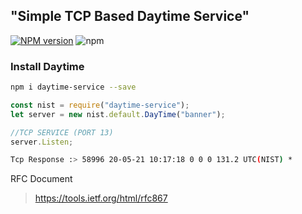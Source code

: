 ## "Simple TCP Based Daytime Service"
[![NPM version][npm-image]][npm-url]
![npm](https://img.shields.io/npm/dt/daytime-service)

### Install Daytime
```bash
npm i daytime-service --save
```

```js
const nist = require("daytime-service");
let server = new nist.default.DayTime("banner");

//TCP SERVICE (PORT 13)
server.Listen;
```

```bash
Tcp Response :> 58996 20-05-21 10:17:18 0 0 0 131.2 UTC(NIST) *
```

RFC Document
> https://tools.ietf.org/html/rfc867

   [npm-image]: https://img.shields.io/npm/v/daytime-service.svg?style=flat 
   [npm-url]: https://npmjs.org/package/daytime-service 

